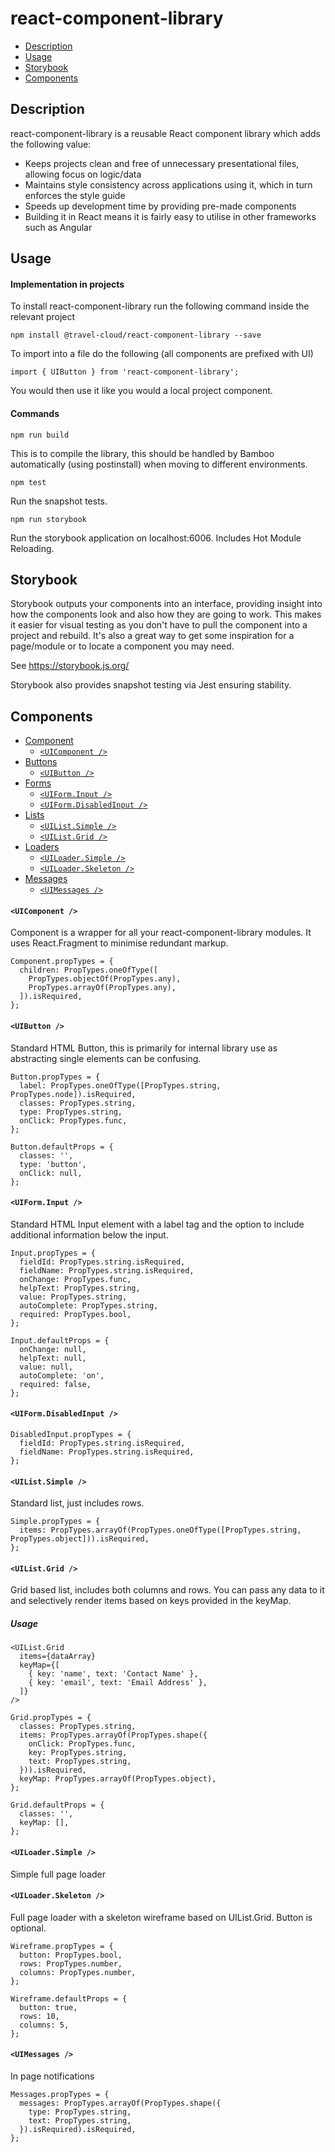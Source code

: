 # react-component-library

* [Description](#description)
* [Usage](#usage)
* [Storybook](#storybook)
* [Components](#components)

## Description

react-component-library is a reusable React component library which adds the following value:
* Keeps projects clean and free of unnecessary presentational files, allowing focus on logic/data
* Maintains style consistency across applications using it, which in turn enforces the style guide
* Speeds up development time by providing pre-made components
* Building it in React means it is fairly easy to utilise in other frameworks such as Angular

## Usage

#### Implementation in projects

To install react-component-library run the following command inside the relevant project

    npm install @travel-cloud/react-component-library --save

To import into a file do the following (all components are prefixed with UI)

    import { UIButton } from 'react-component-library';

You would then use it like you would a local project component.

#### Commands

    npm run build

This is to compile the library, this should be handled by Bamboo automatically (using postinstall)
when moving to different environments.

    npm test

Run the snapshot tests.

    npm run storybook

Run the storybook application on localhost:6006. Includes Hot Module Reloading.

## Storybook

Storybook outputs your components into an interface, providing insight into how the components look
and also how they are going to work. This makes it easier for visual testing as you
don't have to pull the component into a project and rebuild. It's also a great way to get some
inspiration for a page/module or to locate a component you may need.

See https://storybook.js.org/

Storybook also provides snapshot testing via Jest ensuring stability.

## Components

* [Component](#component)
  + [`<UIComponent />`](#uicomponent-)
* [Buttons](#buttons)
  + [`<UIButton />`](#uibutton-)
* [Forms](#forms)
  + [`<UIForm.Input />`](#uiforminput-)
  + [`<UIForm.DisabledInput />`](#uiformdisabledinput-)
* [Lists](#lists)
  + [`<UIList.Simple />`](#uilistsimple-)
  + [`<UIList.Grid />`](#uilistgrid-)
* [Loaders](#loaders)
  + [`<UILoader.Simple />`](#uiloaderskeleton-)
  + [`<UILoader.Skeleton />`](#uiloaderskeleton-)
* [Messages](#messages)
  + [`<UIMessages />`](#uimessages-)

#### `<UIComponent />`

Component is a wrapper for all your react-component-library modules.
It uses React.Fragment to minimise redundant markup.

    Component.propTypes = {
      children: PropTypes.oneOfType([
        PropTypes.objectOf(PropTypes.any),
        PropTypes.arrayOf(PropTypes.any),
      ]).isRequired,
    };
    
#### `<UIButton />`

Standard HTML Button, this is primarily for internal library use as abstracting single elements
can be confusing.

    Button.propTypes = {
      label: PropTypes.oneOfType([PropTypes.string, PropTypes.node]).isRequired,
      classes: PropTypes.string,
      type: PropTypes.string,
      onClick: PropTypes.func,
    };
    
    Button.defaultProps = {
      classes: '',
      type: 'button',
      onClick: null,
    };

#### `<UIForm.Input />`

Standard HTML Input element with a label tag and the option to include 
additional information below the input.  

    Input.propTypes = {
      fieldId: PropTypes.string.isRequired,
      fieldName: PropTypes.string.isRequired,
      onChange: PropTypes.func,
      helpText: PropTypes.string,
      value: PropTypes.string,
      autoComplete: PropTypes.string,
      required: PropTypes.bool,
    };
    
    Input.defaultProps = {
      onChange: null,
      helpText: null,
      value: null,
      autoComplete: 'on',
      required: false,
    };

#### `<UIForm.DisabledInput />`

    DisabledInput.propTypes = {
      fieldId: PropTypes.string.isRequired,
      fieldName: PropTypes.string.isRequired,
    };

#### `<UIList.Simple />`

Standard list, just includes rows.

    Simple.propTypes = {
      items: PropTypes.arrayOf(PropTypes.oneOfType([PropTypes.string, PropTypes.object])).isRequired,
    };

#### `<UIList.Grid />`

Grid based list, includes both columns and rows. You can pass any data to it
and selectively render items based on keys provided in the keyMap.

##### Usage

    <UIList.Grid
      items={dataArray}
      keyMap={[
        { key: 'name', text: 'Contact Name' },
        { key: 'email', text: 'Email Address' },
      ]}
    />

    Grid.propTypes = {
      classes: PropTypes.string,
      items: PropTypes.arrayOf(PropTypes.shape({
        onClick: PropTypes.func,
        key: PropTypes.string,
        text: PropTypes.string,
      })).isRequired,
      keyMap: PropTypes.arrayOf(PropTypes.object),
    };
    
    Grid.defaultProps = {
      classes: '',
      keyMap: [],
    };

#### `<UILoader.Simple />`

Simple full page loader

#### `<UILoader.Skeleton />`

Full page loader with a skeleton wireframe based on UIList.Grid. Button is optional.

    Wireframe.propTypes = {
      button: PropTypes.bool,
      rows: PropTypes.number,
      columns: PropTypes.number,
    };
    
    Wireframe.defaultProps = {
      button: true,
      rows: 10,
      columns: 5,
    };

#### `<UIMessages />`

In page notifications

    Messages.propTypes = {
      messages: PropTypes.arrayOf(PropTypes.shape({
        type: PropTypes.string,
        text: PropTypes.string,
      }).isRequired).isRequired,
    };
